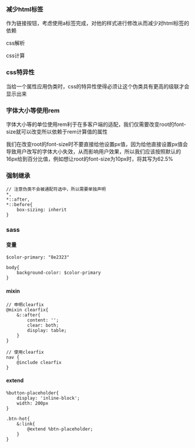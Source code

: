 ### 减少html标签

作为链接按钮，考虑使用a标签完成，对他的样式进行修改从而减少对html标签的依赖

css解析

css计算

### css特异性

当给一个属性应用伪类时，css的特异性使得必须让这个伪类具有更高的级联才会显示出来

### 字体大小等使用rem

字体大小等的单位使用rem利于在多客户端的适配，我们仅需要改变root的font-size就可以改变所以依赖于rem计算值的属性

我们在改变root的font-size时不要直接给他设置px值，因为给他直接设置px值会导致用户改写的字体大小失效，从而影响用户效果，所以我们应该按照默认的16px给到百分比值，例如想让root的font-size为10px时，将其写为62.5%

### 强制继承

```
// 注意伪类不会被通配符选中，所以需要单独声明
*,
*::after, 
*::before{
	box-sizing: inherit
}
```

### sass

#### 变量

```
$color-primary: "8e2323"

body{
	background-color: $color-primary
}
```

#### mixin

```
// 申明clearfix
@mixin clearfix{
	&::after{
		content: '';
		clear: both;
		display: table;
	}
}

// 使用clearfix
nav {
	@include clearfix
}
```

#### extend

```
%button-placeholder{
	display: 'inline-block';
	width: 200px
}

.btn-hot{
	&:link{
		@extend %btn-placeholder;
	}
}
```


